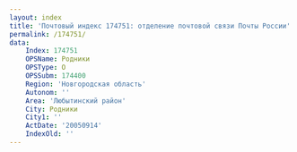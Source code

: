 ```yaml
---
layout: index
title: 'Почтовый индекс 174751: отделение почтовой связи Почты России'
permalink: /174751/
data:
    Index: 174751
    OPSName: Родники
    OPSType: О
    OPSSubm: 174400
    Region: 'Новгородская область'
    Autonom: ''
    Area: 'Любытинский район'
    City: Родники
    City1: ''
    ActDate: '20050914'
    IndexOld: ''
---
```

